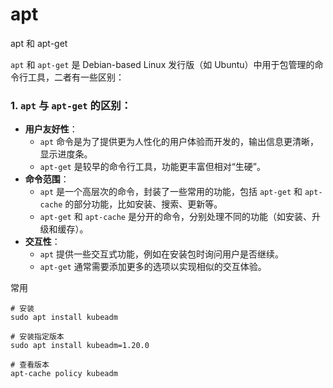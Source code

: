 # apt



apt 和 apt-get

`apt` 和 `apt-get` 是 Debian-based Linux 发行版（如 Ubuntu）中用于包管理的命令行工具，二者有一些区别：

### 1. `apt` 与 `apt-get` 的区别：

- **用户友好性**：
  - `apt` 命令是为了提供更为人性化的用户体验而开发的，输出信息更清晰，显示进度条。
  - `apt-get` 是较早的命令行工具，功能更丰富但相对“生硬”。
- **命令范围**：
  - `apt` 是一个高层次的命令，封装了一些常用的功能，包括 `apt-get` 和 `apt-cache` 的部分功能，比如安装、搜索、更新等。
  - `apt-get` 和 `apt-cache` 是分开的命令，分别处理不同的功能（如安装、升级和缓存）。
- **交互性**：
  - `apt` 提供一些交互式功能，例如在安装包时询问用户是否继续。
  - `apt-get` 通常需要添加更多的选项以实现相似的交互体验。

常用

```
# 安装
sudo apt install kubeadm

# 安装指定版本
sudo apt install kubeadm=1.20.0

# 查看版本
apt-cache policy kubeadm


```

